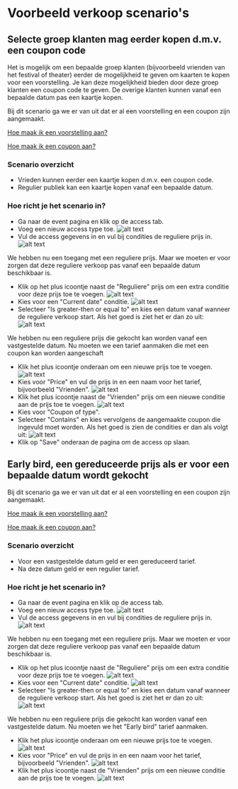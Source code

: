 # Voorbeeld verkoop scenario's



## Selecte groep klanten mag eerder kopen d.m.v. een coupon code
Het is mogelijk om een bepaalde groep klanten (bijvoorbeeld vrienden van het festival of theater) eerder de mogelijkheid te geven om kaarten te kopen voor een voorstelling. Je kan deze mogelijkheid bieden door deze groep klanten een coupon code te geven. De overige klanten kunnen vanaf een bepaalde datum pas een kaartje kopen.

Bij dit scenario ga we er van uit dat er al een voorstelling en een coupon zijn aangemaakt.

[Hoe maak ik een voorstelling aan?](https://github.com/ticketengine/docs/blob/master/backoffice/nl-event.md)
 
[Hoe maak ik een coupon aan?](https://github.com/ticketengine/docs/blob/master/backoffice/nl-coupons.md)  

### Scenario overzicht
- Vrieden kunnen eerder een kaartje kopen d.m.v. een coupon code.
- Regulier publiek kan een kaartje kopen vanaf een bepaalde datum.

### Hoe richt je het scenario in?
- Ga naar de event pagina en klik op de access tab.
- Voeg een nieuw access type toe.
![alt text][add-access]
- Vul de access gegevens in en vul bij condities de reguliere prijs in.
![alt text][new-access] 

We hebben nu een toegang met een reguliere prijs. Maar we moeten er voor zorgen dat deze reguliere verkoop pas vanaf een bepaalde datum beschikbaar is.

- Klik op het plus icoontje naast de "Reguliere" prijs om een extra conditie voor deze prijs toe te voegen.
![alt text][scenario-vrienden-coupon-2]
- Kies voor een "Current date" conditie.
![alt text][new-condition-current-date]
- Selecteer "Is greater-then or equal to" en kies een datum vanaf wanneer de reguliere verkoop start. Als het goed is ziet het er dan zo uit: 
![alt text][condition-price-from]

We hebben nu een reguliere prijs die gekocht kan worden vanaf een vastgestelde datum. Nu moeten we een tarief aanmaken die met een coupon kan worden aangeschaft

- Klik het plus icoontje onderaan om een nieuwe prijs toe te voegen.
![alt text][scenario-vrienden-coupon-3]
- Kies voor "Price" en vul de prijs in en een naam voor het tarief, bijvoorbeeld "Vrienden".
![alt text][condition-add-new-price]
- Klik het plus icoontje naast de "Vrienden" prijs om een nieuwe conditie aan de prijs toe te voegen.
![alt text][scenario-vrienden-coupon-4]
- Kies voor "Coupon of type".
- Selecteer "Contains" en kies vervolgens de aangemaakte coupon die ingevuld moet worden. Als het goed is zien de condities er dan als volgt uit:
![alt text][scenario-vrienden-coupon-5]
- Klik op "Save" onderaan de pagina om de access op slaan.  



## Early bird, een gereduceerde prijs als er voor een bepaalde datum wordt gekocht
Bij dit scenario ga we er van uit dat er al een voorstelling en een coupon zijn aangemaakt.

[Hoe maak ik een voorstelling aan?](https://github.com/ticketengine/docs/blob/master/backoffice/nl-event.md)
 
[Hoe maak ik een coupon aan?](https://github.com/ticketengine/docs/blob/master/backoffice/nl-coupons.md)  

### Scenario overzicht
- Voor een vastgestelde datum geld er een gereduceerd tarief.
- Na deze datum geld er een regulier tarief.

### Hoe richt je het scenario in?
- Ga naar de event pagina en klik op de access tab.
- Voeg een nieuw access type toe.
![alt text][add-access]
- Vul de access gegevens in en vul bij condities de reguliere prijs in.
![alt text][new-access] 

We hebben nu een toegang met een reguliere prijs. Maar we moeten er voor zorgen dat deze reguliere verkoop pas vanaf een bepaalde datum beschikbaar is.

- Klik op het plus icoontje naast de "Reguliere" prijs om een extra conditie voor deze prijs toe te voegen.
![alt text][scenario-vrienden-coupon-2]
- Kies voor een "Current date" conditie.
![alt text][new-condition-current-date]
- Selecteer "Is greater-then or equal to" en kies een datum vanaf wanneer de reguliere verkoop start. Als het goed is ziet het er dan zo uit: 
![alt text][condition-price-from]

We hebben nu een reguliere prijs die gekocht kan worden vanaf een vastgestelde datum. Nu moeten we het "Early bird" tarief aanmaken.

- Klik het plus icoontje onderaan om een nieuwe prijs toe te voegen.
![alt text][scenario-vrienden-coupon-3]
- Kies voor "Price" en vul de prijs in en een naam voor het tarief, bijvoorbeeld "Vrienden".
![alt text][condition-add-new-price]
- Klik het plus icoontje naast de "Vrienden" prijs om een nieuwe conditie aan de prijs toe te voegen.
![alt text][scenario-vrienden-coupon-4]


[add-access]: https://raw.githubusercontent.com/ticketengine/docs/master/assets/add-access.png "Add access"
[new-access]: https://raw.githubusercontent.com/ticketengine/docs/master/assets/new-access.png "New access"
[condition-price-from]: https://raw.githubusercontent.com/ticketengine/docs/master/assets/condition-price-from.png "-"
[condition-add-new-price]: https://raw.githubusercontent.com/ticketengine/docs/master/assets/condition-add-new-price.png "New price condition"
[new-condition-current-date]: https://raw.githubusercontent.com/ticketengine/docs/master/assets/new-condition-current-date.png "New cureent date condition"
[scenario-vrienden-coupon-1]: https://raw.githubusercontent.com/ticketengine/docs/master/assets/scenario-vrienden-coupon1.png "Coupon details"
[scenario-vrienden-coupon-2]: https://raw.githubusercontent.com/ticketengine/docs/master/assets/scenario-vrienden-coupon2.png "Coupon details"
[scenario-vrienden-coupon-3]: https://raw.githubusercontent.com/ticketengine/docs/master/assets/scenario-vrienden-coupon3.png "Coupon details"
[scenario-vrienden-coupon-4]: https://raw.githubusercontent.com/ticketengine/docs/master/assets/scenario-vrienden-coupon4.png "Coupon details"
[scenario-vrienden-coupon-5]: https://raw.githubusercontent.com/ticketengine/docs/master/assets/scenario-vrienden-coupon5.png "Coupon details"